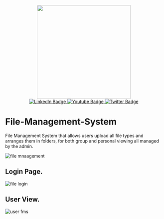 <div id="header" align="center">
 <img src="https://github.com/vernonthedev/File-Management-System/assets/108737724/a5c0c0e3-0f4f-4ab9-9bf6-c256ff2efd86" width="300px" />
</div>

<div id="badges" align="center">
  <a href="https://www.linkedin.com/in/vernonthedev/">
    <img src="https://img.shields.io/badge/LinkedIn-blue?style=for-the-badge&logo=linkedin&logoColor=white" alt="LinkedIn Badge"/>
  </a>
  <a href="https://www.youtube.com/channel/UCjNin5VUso1QXPSS7YFsIDQ">
    <img src="https://img.shields.io/badge/YouTube-red?style=for-the-badge&logo=youtube&logoColor=white" alt="Youtube Badge"/>
  </a>
  <a href="https://twitter.com/vernonthedev">
    <img src="https://img.shields.io/badge/Twitter-blue?style=for-the-badge&logo=twitter&logoColor=white" alt="Twitter Badge"/>
  </a><br>
  <img src="https://komarev.com/ghpvc/?username=vernonthedev&style=flat-square&color=blue" alt=""/>
</div>







# File-Management-System
File Management System that allows users upload all file types and arranges them in folders, for both group and personal viewing all managed by the admin.


![file mnaagement](https://github.com/vernonthedev/File-Management-System/assets/108737724/dcc07b4d-f138-43f2-a596-5114569312e4)


## Login Page.

![file login](https://github.com/vernonthedev/File-Management-System/assets/108737724/7398e3ca-ec6d-44bc-bb0f-cbb9020e3bf8)

## User View.

![user fms](https://github.com/vernonthedev/File-Management-System/assets/108737724/1ef7379b-281c-4ae3-8ab1-49031ecb3537)
